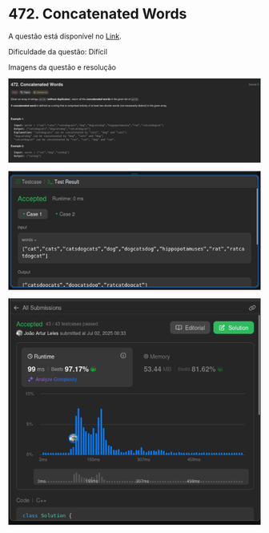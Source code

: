 # 472. Concatenated Words

A questão está disponível no [Link](https://leetcode.com/problems/concatenated-words/description/).

Dificuldade da questão: Difícil

Imagens da questão e resolução

![questao 1](/472-concatenated-words/assets/questao1.png)

![teste](/472-concatenated-words/assets/teste.png)

![submit](/472-concatenated-words/assets/submit.png)